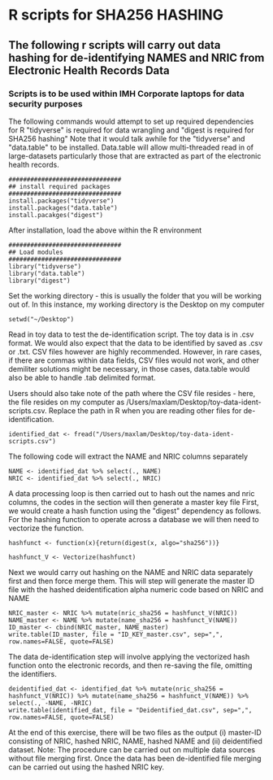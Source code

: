 # R scripts for SHA256 HASHING
## The following r scripts will carry out data hashing for de-identifying NAMES and NRIC from Electronic Health Records Data 
### Scripts is to be used within IMH Corporate laptops for data security purposes 

The following commands would attempt to set up required dependencies for R 
"tidyverse" is required for data wrangling and "digest is required for SHA256 hashing"
Note that it would talk awhile for the "tidyverse" and "data.table" to be installed. Data.table will allow multi-threaded read in of large-datasets
particularly those that are extracted as part of the electronic health records. 

```
###############################
## install required packages 
###############################
install.packages("tidyverse")
install.packages("data.table")
install.pacakges("digest")
```

After installation, load the above within the R environment 

```
###############################
## Load modules 
###############################
library("tidyverse")
library("data.table")
library("digest")
``` 

Set the working directory - this is usually the folder that you will be working out of. In this instance, my working directory is the Desktop on my computer
```
setwd("~/Desktop")
```

Read in toy data to test the de-identification script. The toy data is in .csv format. We would also expect that the data to be identified by saved as .csv or .txt. CSV files however are highly recommended. However, in rare cases, if there are commas within data fields, CSV files would not work, and other demiliter solutions might be necessary, in those cases, data.table would also be able to handle .tab delimited format. 

Users should also take note of the path where the CSV file resides - here, the file resides on my computer as /Users/maxlam/Desktop/toy-data-ident-scripts.csv. Replace the path in R when you are reading other files for de-identification. 

```
identified_dat <- fread("/Users/maxlam/Desktop/toy-data-ident-scripts.csv")
```

The following code will extract the NAME and NRIC columns separately
```
NAME <- identified_dat %>% select(., NAME)
NRIC <- identified_dat %>% select(., NRIC)
```

A data processing loop is then carried out to hash out the names and nric columns, the codes in the section will then generate a master key file
First, we would create a hash function using the "digest" dependency as follows. For the hashing function to operate across a database we will then need to vectorize the function. 

```
hashfunct <- function(x){return(digest(x, algo="sha256"))}

hashfunct_V <- Vectorize(hashfunct)
```

Next we would carry out hashing on the NAME and NRIC data separately first and then force merge them. This will step will generate the master ID file with the hashed deidentification alpha numeric code based on NRIC and NAME 
```
NRIC_master <- NRIC %>% mutate(nric_sha256 = hashfunct_V(NRIC))
NAME_master <- NAME %>% mutate(name_sha256 = hashfunct_V(NAME))
ID_master <- cbind(NRIC_master, NAME_master)
write.table(ID_master, file = "ID_KEY_master.csv", sep=",", row.names=FALSE, quote=FALSE)
```

The data de-identification step will involve applying the vectorized hash function onto the electronic records, and then re-saving the file, omitting the identifiers. 
```
deidentified_dat <- identified_dat %>% mutate(nric_sha256 = hashfunct_V(NRIC)) %>% mutate(name_sha256 = hashfunct_V(NAME)) %>% select(., -NAME, -NRIC)
write.table(identified_dat, file = "Deidentified_dat.csv", sep=",", row.names=FALSE, quote=FALSE)
```

At the end of this exercise, there will be two files as the output (i) master-ID consisting of NRIC, hashed NRIC, NAME, hashed NAME and (ii) deidentified dataset. Note: The procedure can be carried out on multiple data sources without file merging first. Once the data has been de-identified file merging can be carried out using the hashed NRIC key. 

